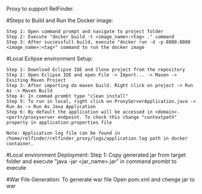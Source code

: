 Proxy to support RelFinder.

#Steps to Build and Run the Docker image:

	Step 1: Open command prompt and navigate to project folder
	Step 2: Execute "docker build -t <image_name>:<tag> ." command
	Step 3: After successfull build, execute "docker run -d -p 8080:8080 <image_name>:<tag>" command to run the docker image


#Local Eclipse environment Setup: 

	Step 1: Download Eclipse IDE and Clone project from the repository
	Step 2: Open Eclipse IDE and open File -> Import... -> Maven -> Exsiting Maven Project
	Step 3: After importing do maven build. Right click on project -> Run As -> Maven Build
	Step 4: In commad prombt type "clean install"
	Step 5: To run in local, right click on ProxyServerApplication.java -> Run As -> Run As Java Application
	Step 6: By default the application will be accessed in <domain>.<port>/proxyserver endpoint. To check this change "contextpath" property in application.properties file

	Note: Application log file can be found in /home/relfinder/relfinder_proxy/logs/application.log path in docker container.
#Local environment Deployment:
	Step 1: Copy generated jar from target folder and execute "java -jar <jar_name>.jar" in command prombt to execute
	
#War File Generation:
	To generate war file Open pom.xml and chenge <packaging>jar</packaging> to <packaging>war</packaging>	